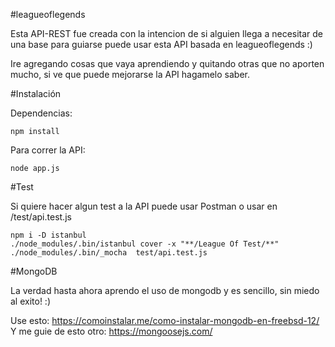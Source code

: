 #leagueoflegends

Esta API-REST fue creada con la intencion de si alguien llega a necesitar de una base para guiarse puede usar esta API basada en leagueoflegends :)

Ire agregando cosas que vaya aprendiendo y quitando otras que no aporten mucho, si ve que puede mejorarse la API hagamelo saber.

#Instalación

Dependencias:

```
npm install
```

Para correr la API:

```
node app.js
```

#Test

Si quiere hacer algun test a la API puede usar Postman o usar en /test/api.test.js

```
npm i -D istanbul
./node_modules/.bin/istanbul cover -x "**/League Of Test/**"  ./node_modules/.bin/_mocha  test/api.test.js
```

#MongoDB

La verdad hasta ahora aprendo el uso de mongodb y es sencillo, sin miedo al exito! :)

Use esto: https://comoinstalar.me/como-instalar-mongodb-en-freebsd-12/
Y me guie de esto otro: https://mongoosejs.com/
